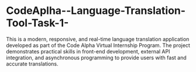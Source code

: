 # CodeAplha--Language-Translation-Tool-Task-1-
This is a modern, responsive, and real-time language translation application developed as part of the Code Alpha Virtual Internship Program. The project demonstrates practical skills in front-end development, external API integration, and asynchronous programming to provide users with fast and accurate translations.
